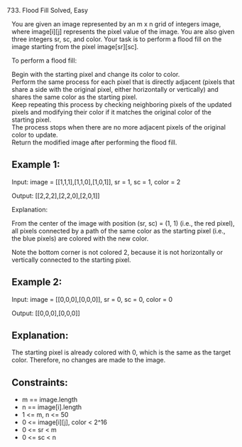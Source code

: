 733. Flood Fill
Solved, Easy

You are given an image represented by an m x n grid of integers image, where image[i][j] represents the pixel value of the image. You are also given three integers sr, sc, and color. Your task is to perform a flood fill on the image starting from the pixel image[sr][sc].  


To perform a flood fill:  

Begin with the starting pixel and change its color to color.  
Perform the same process for each pixel that is directly adjacent (pixels that share a side with the original pixel, either horizontally or vertically) and shares the same color as the starting pixel.  
Keep repeating this process by checking neighboring pixels of the updated pixels and modifying their color if it matches the original color of the starting pixel.  
The process stops when there are no more adjacent pixels of the original color to update.  
Return the modified image after performing the flood fill.  

 

Example 1:
---
Input: image = [[1,1,1],[1,1,0],[1,0,1]], sr = 1, sc = 1, color = 2  

Output: [[2,2,2],[2,2,0],[2,0,1]]  

Explanation:  



From the center of the image with position (sr, sc) = (1, 1) (i.e., the red pixel), all pixels connected by a path of the same color as the starting pixel (i.e., the blue pixels) are colored with the new color.  

Note the bottom corner is not colored 2, because it is not horizontally or vertically connected to the starting pixel.  

Example 2:
---
Input: image = [[0,0,0],[0,0,0]], sr = 0, sc = 0, color = 0  

Output: [[0,0,0],[0,0,0]]  

Explanation:
---
The starting pixel is already colored with 0, which is the same as the target color. Therefore, no changes are made to the image.  

 

Constraints:
---
* m == image.length
* n == image[i].length
* 1 <= m, n <= 50
* 0 <= image[i][j], color < 2^16
* 0 <= sr < m
* 0 <= sc < n
 
